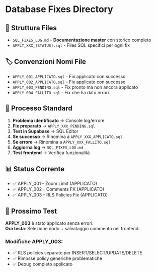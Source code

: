 # Database Fixes Directory

## 📁 Struttura Files

- `SQL_FIXES_LOG.md` - **Documentazione master** con storico completo
- `APPLY_XXX_[STATUS].sql` - Files SQL specifici per ogni fix

## 🏷️ Convenzioni Nomi File

- `APPLY_001_APPLICATO.sql` - Fix applicato con successo
- `APPLY_002_APPLICATO.sql` - Fix applicato con successo  
- `APPLY_003_PENDING.sql` - Fix pronto ma non ancora applicato
- `APPLY_004_FALLITO.sql` - Fix che ha dato errori

## 🔄 Processo Standard

1. **Problema identificato** → Console log/errore
2. **Fix preparato** → `APPLY_XXX_PENDING.sql`
3. **Test in Supabase** → SQL Editor
4. **Se successo** → Rinomina a `APPLY_XXX_APPLICATO.sql`
5. **Se errore** → Rinomina a `APPLY_XXX_FALLITO.sql`
6. **Aggiorna log** → `SQL_FIXES_LOG.md`
7. **Test frontend** → Verifica funzionalità

## 📊 Status Corrente

- ✅ APPLY_001 - Zoom Limit (APPLICATO)
- ✅ APPLY_002 - Comments FK (APPLICATO)
- ✅ APPLY_003 - RLS Policies Fix (APPLICATO)

## 🎯 Prossimo Test

**APPLY_003** è stato applicato senza errori.  
**Ora testa**: Selezione nodo + salvataggio commento nel frontend.

### Modifiche APPLY_003:
- ✅ RLS policies separate per INSERT/SELECT/UPDATE/DELETE
- ✅ Rimosse policy generiche problematiche
- ✅ Debug completo applicato